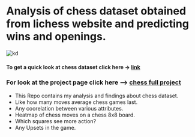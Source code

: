 # Analysis of chess dataset obtained from lichess website and predicting **wins** and **openings.**

![kd](https://images.chesscomfiles.com/uploads/v1/article/17623.87bb05cd.668x375o.47d81802f1eb@2x.jpeg)



#### To get a quick look at chess dataset click here -> [**link**](https://shadab4150.github.io/chess-Analysis-lichess-/chessprofilereport.html)

### For look at the project page click here --> [**chess full project**](https://shadab4150.github.io/chess-Analysis-lichess-/chess_EDAfinal3.html)


* This Repo contains my analysis and findings about chess dataset.
* Like how many moves average chess games last.
* Any coorelation between various attributes.
* Heatmap of chess moves on a chess 8x8 board.
* Which squares see more action?
* Any Upsets in the game.

